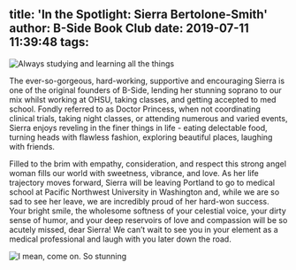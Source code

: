 title: 'In the Spotlight: Sierra Bertolone-Smith'
author: B-Side Book Club
date: 2019-07-11 11:39:48
tags:
---


![Always studying and learning all the things](/img/Sierra1.png)

The ever-so-gorgeous, hard-working, supportive and encouraging Sierra is one of the original founders of B-Side, lending her stunning soprano to our mix whilst working at OHSU, taking classes, and getting accepted to med school. Fondly referred to as Doctor Princess, when not coordinating clinical trials, taking night classes, or attending numerous and varied events, Sierra enjoys reveling in the finer things in life - eating delectable food, turning heads with flawless fashion, exploring beautiful places, laughing with friends.

Filled to the brim with empathy, consideration, and respect this strong angel woman fills our world with sweetness, vibrance, and love. As her life trajectory moves forward, Sierra will be leaving Portland to go to medical school at Pacific Northwest University in Washington and, while we are so sad to see her leave, we are incredibly proud of her hard-won success. Your bright smile, the wholesome softness of your celestial voice, your dirty sense of humor, and your deep reservoirs of love and compassion will be so acutely missed, dear Sierra! We can’t wait to see you in your element as a medical professional and laugh with you later down the road.


![I mean, come on. So stunning](/img/Sierra2.png)